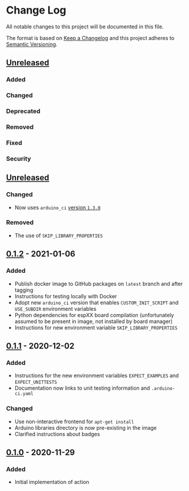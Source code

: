 # Change Log
All notable changes to this project will be documented in this file.

The format is based on [Keep a Changelog](http://keepachangelog.com/)
and this project adheres to [Semantic Versioning](http://semver.org/).


## [Unreleased]
### Added

### Changed

### Deprecated

### Removed

### Fixed

### Security


## [Unreleased]
### Changed
- Now uses `arduino_ci` [version `1.3.0`](https://github.com/Arduino-CI/arduino_ci/blob/master/CHANGELOG.md#130---2021-01-13)

### Removed
- The use of `SKIP_LIBRARY_PROPERTIES`


## [0.1.2] - 2021-01-06
### Added
- Publish docker image to GitHub packages on `latest` branch and after tagging
- Instructions for testing locally with Docker
- Adopt new `arduino_ci` version that enables `CUSTOM_INIT_SCRIPT` and `USE_SUBDIR` environment variables
- Python dependencies for espXX board compilation (unfortunately assumed to be present in image, not installed by board manager)
- Instructions for new environment variable `SKIP_LIBRARY_PROPERTIES`


## [0.1.1] - 2020-12-02
### Added
* Instructions for the new environment variables `EXPECT_EXAMPLES` and `EXPECT_UNITTESTS`
* Documentation now links to unit testing information and `.arduino-ci.yaml`

### Changed
* Use non-interactive frontend for `apt-get install`
* Arduino libraries directory is now pre-existing in the image
* Clarified instructions about badges


## [0.1.0] - 2020-11-29
### Added
- Initial implementation of action


[Unreleased]: https://github.com/Arduino-CI/action/compare/v0.1.3...HEAD
[0.1.3]: https://github.com/Arduino-CI/arduino_ci/compare/v0.1.2...v0.1.3
[0.1.2]: https://github.com/Arduino-CI/arduino_ci/compare/v0.1.1...v0.1.2
[0.1.1]: https://github.com/Arduino-CI/arduino_ci/compare/v0.1.0...v0.1.1
[0.1.0]: https://github.com/Arduino-CI/arduino_ci/compare/v0.0.0...v0.1.0
